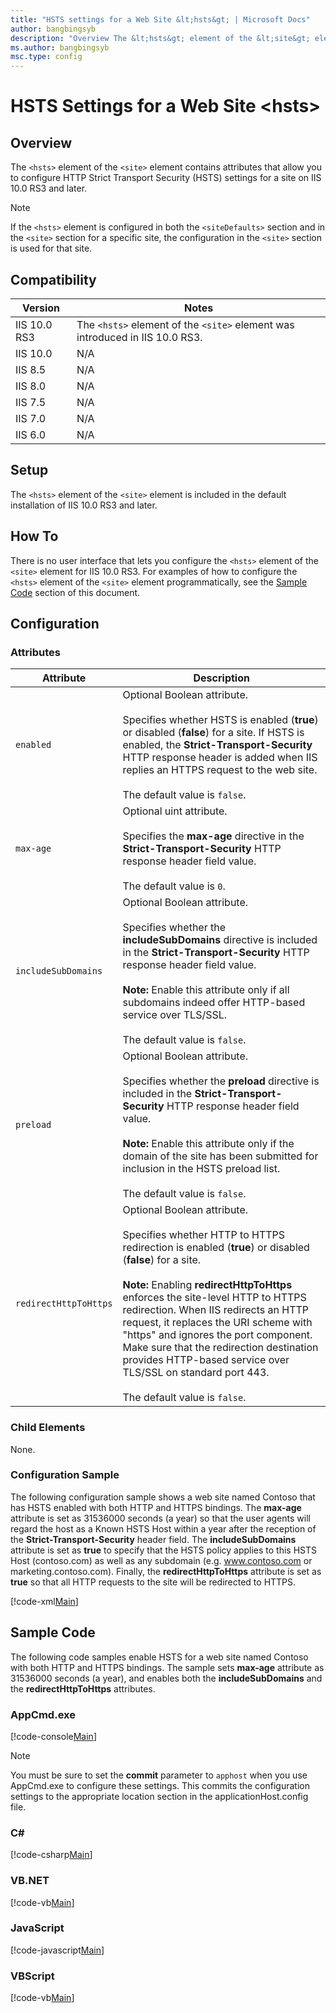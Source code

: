 ```yaml
---
title: "HSTS settings for a Web Site &lt;hsts&gt; | Microsoft Docs"
author: bangbingsyb
description: "Overview The &lt;hsts&gt; element of the &lt;site&gt; element configures HSTS settings for a website"
ms.author: bangbingsyb
msc.type: config
---
```

HSTS Settings for a Web Site &lt;hsts&gt;
====================
<a id="001"></a>
## Overview

The `<hsts>` element of the `<site>` element contains attributes that allow you to configure HTTP Strict Transport Security (HSTS) settings for a site on IIS 10.0 RS3 and later.

> [!NOTE]
> If the `<hsts>` element is configured in both the `<siteDefaults>` section and in the `<site>` section for a specific site, the configuration in the `<site>` section is used for that site.

<a id="002"></a>
## Compatibility

| Version | Notes |
| --- | --- |
| IIS 10.0 RS3 | The `<hsts>` element of the `<site>` element was introduced in IIS 10.0 RS3. |
| IIS 10.0 | N/A |
| IIS 8.5 | N/A |
| IIS 8.0 | N/A |
| IIS 7.5 | N/A |
| IIS 7.0 | N/A |
| IIS 6.0 | N/A |

<a id="003"></a>
## Setup

The `<hsts>` element of the `<site>` element is included in the default installation of IIS 10.0 RS3 and later.

<a id="004"></a>
## How To

There is no user interface that lets you configure the `<hsts>` element of the `<site>` element for IIS 10.0 RS3. For examples of how to configure the `<hsts>` element of the `<site>` element programmatically, see the [Sample Code](#006) section of this document.

## Configuration

### Attributes

| Attribute | Description |
| --- | --- |
| `enabled` | Optional Boolean attribute. <br><br> Specifies whether HSTS is enabled (**true**) or disabled (**false**) for a site. If HSTS is enabled, the **Strict-Transport-Security** HTTP response header is added when IIS replies an HTTPS request to the web site. <br><br> The default value is `false`. |
| `max-age` | Optional uint attribute. <br><br> Specifies the **max-age** directive in the **Strict-Transport-Security** HTTP response header field value. <br><br>The default value is `0`. |
| `includeSubDomains` | Optional Boolean attribute. <br><br> Specifies whether the **includeSubDomains** directive is included in the **Strict-Transport-Security** HTTP response header field value. <br><br> **Note:** Enable this attribute only if all subdomains indeed offer HTTP-based service over TLS/SSL. <br><br> The default value is `false`. |
| `preload` | Optional Boolean attribute. <br><br> Specifies whether the **preload** directive is included in the **Strict-Transport-Security** HTTP response header field value. <br><br> **Note:** Enable this attribute only if the domain of the site has been submitted for inclusion in the HSTS preload list. <br><br>The default value is `false`. |
| `redirectHttpToHttps` | Optional Boolean attribute.<br><br> Specifies whether HTTP to HTTPS redirection is enabled (**true**) or disabled (**false**) for a site. <br><br> **Note:** Enabling **redirectHttpToHttps** enforces the site-level HTTP to HTTPS redirection. When IIS redirects an HTTP request, it replaces the URI scheme with "https" and ignores the port component. Make sure that the redirection destination provides HTTP-based service over TLS/SSL on standard port 443.  <br><br> The default value is `false`. |

### Child Elements

None.

### Configuration Sample

The following configuration sample shows a web site named Contoso that has HSTS enabled with both HTTP and HTTPS bindings. The **max-age** attribute is set as 31536000 seconds (a year) so that the user agents will regard the host as a Known HSTS Host within a year after the reception of the **Strict-Transport-Security** header field. The **includeSubDomains** attribute is set as **true** to specify that the HSTS policy applies to this HSTS Host (contoso.com) as well as any subdomain (e.g. www.contoso.com or marketing.contoso.com). Finally, the **redirectHttpToHttps** attribute is set as **true** so that all HTTP requests to the site will be redirected to HTTPS.

[!code-xml[Main](hsts/samples/sample1.xml)]

<a id="006"></a>
## Sample Code

The following code samples enable HSTS for a web site named Contoso with both HTTP and HTTPS bindings. The sample sets **max-age** attribute as 31536000 seconds (a year), and enables both the **includeSubDomains** and the **redirectHttpToHttps** attributes.

### AppCmd.exe

[!code-console[Main](hsts/samples/sample2.cmd)]

> [!NOTE]
> You must be sure to set the **commit** parameter to `apphost` when you use AppCmd.exe to configure these settings. This commits the configuration settings to the appropriate location section in the applicationHost.config file.

### C#

[!code-csharp[Main](hsts/samples/sample3.cs)]

### VB.NET

[!code-vb[Main](hsts/samples/sample4.vb)]

### JavaScript

[!code-javascript[Main](hsts/samples/sample5.js)]

### VBScript

[!code-vb[Main](hsts/samples/sample6.vb)]
